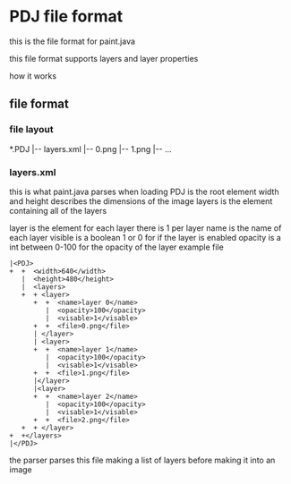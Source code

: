 # PDJ file format

this is the file format for paint.java 

this file format supports layers and layer properties 

how it works

## file format

### file layout
*.PDJ
|-- layers.xml
|-- 0.png
|-- 1.png
|-- ...

### layers.xml
this is what paint.java parses when loading 
PDJ is the root element 
width and height describes the dimensions of the image 
layers is the element containing all of the layers 

layer is the element for each layer there is 1 per layer 
name is the name of each layer 
visible is a boolean 1 or 0 for if the layer is enabled 
opacity is a int between 0-100 for the  opacity of the layer
example file 

    |<PDJ>
    +  +  <width>640</width>
       |  <height>480</height>
       |  <layers>
       +  +	<layer>
          +  + 	<name>layer 0</name>
           	 |	<opacity>100</opacity>
           	 |	<visable>1</visable>
          +	 +	<file>0.png</file>
          |	</layer>
          |	<layer>
          +  +	<name>layer 1</name>
             |	<opacity>100</opacity>
           	 |	<visable>1</visable>
          +  +  <file>1.png</file>
          |</layer>
          |<layer>
          +  +	<name>layer 2</name>
             |	<opacity>100</opacity>
             |	<visable>1</visable>
          +  +	<file>2.png</file>
       +  +	</layer>
    +  +</layers>
    |</PDJ>

the parser parses this file making a list of layers before making it into an image
